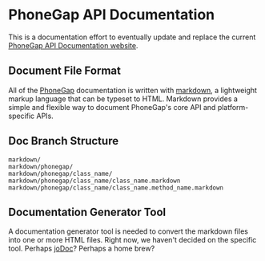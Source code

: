 PhoneGap API Documentation
==========================

This is a documentation effort to eventually update and replace the current [PhoneGap API Documentation website](http://docs.phonegap.com/).

Document File Format
--------------------

All of the [PhoneGap](http://www.phonegap.com/) documentation is written with [markdown](http://daringfireball.net/projects/markdown/syntax), a lightweight markup language that can be typeset to HTML. Markdown provides a simple and flexible way to document PhoneGap's core API and platform-specific APIs.

Doc Branch Structure
--------------------

    markdown/
    markdown/phonegap/
    markdown/phonegap/class_name/
    markdown/phonegap/class_name/class_name.markdown
    markdown/phonegap/class_name/class_name.method_name.markdown

Documentation Generator Tool
----------------------------

A documentation generator tool is needed to convert the markdown files into one or more HTML files. Right now, we haven't decided on the specific tool. Perhaps [joDoc](http://joapp.com/jo/#joDoc)? Perhaps a home brew?